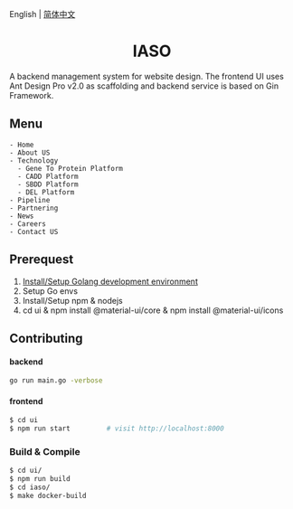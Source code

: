 English | [简体中文](./README.zh-CN.md)

<h1 align="center">IASO</h1>

<div>
A backend management system for website design. The frontend UI uses Ant Design Pro v2.0 as scaffolding and backend service is based on Gin Framework.
</div>

## Menu

```
- Home
- About US
- Technology
  - Gene To Protein Platform
  - CADD Platform
  - SBDD Platform
  - DEL Platform
- Pipeline
- Partnering
- News
- Careers
- Contact US
```

## Prerequest
1. [Install/Setup Golang development environment](https://golang.org/)
2. Setup Go envs
3. Install/Setup npm & nodejs
4. cd ui & npm install @material-ui/core & npm install @material-ui/icons

## Contributing
#### backend
```bash
go run main.go -verbose
```
#### frontend
```bash
$ cd ui
$ npm run start         # visit http://localhost:8000
```

### Build & Compile
```bash
$ cd ui/
$ npm run build
$ cd iaso/
$ make docker-build
```
